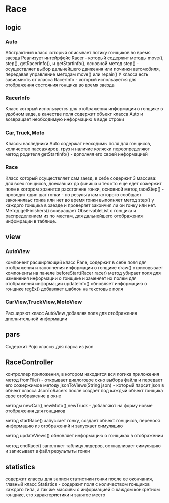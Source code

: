 # Race

## logic

### Auto
Абстрактный класс который описывает логику гонщиков во время заезда
Реализует интейрфейс Racer - который содержит методы move(), step(), getRacerInfo(), и getStartInfo(),
основной метод step() - осуществляет выбор дальнейшего движения или починки автомобиля, передавая управление методам move() или repair()
У класса есть зависмисть от класса RacerInfo - который используется для отображения состояния гонщика во время заезда

### RacerInfo
Класс который используется для отображения информации о гонщике в удобном виде, в качестве поля содержит объект класса Auto
и возвращает необходимую информацию в виде строки 

### Car,Truck,Moto
Классы наследники Auto содержат неоходимы поля для гонщиков, количество пассажиров, груз и наличие коляски
переопределяют метод родителя getStartInfo() - дополняя его своей информацией

### Race
Класс который осуществляет сам заезд, в себе содержит 3 массива: для всех гонщиков, доехавших до финиша и тех кто еще едет
сожержит поле в котором хранится расстояние гонки, основной метод raceStep() - проводит один шаг гонки - по результатам которого сообщает закончилаьс гонка или нет
во время гонки выполняет метод step() у каждого гонщика в заезде и проверяет закончил ли он гонку или нет. Метод getFinishers() возвращает ObservableList с гонщика и распределением из по местам, для дальнейшего отображения инфомрации в таблице.

## view

### AutoView
компонент расширяющий класс Pane, содержит в себе поля для отображения и заполнения информации о гонщике
draw() отрисовывает компоненты на панеле
beforeStart(Racer racer) метод убирает поля для изменения информации о гонщике и заменяет их полем для отображения информации
updateInfo() обновляет информацию о гонщике
regEx() добавляет шаблон на текстовые поля

### CarView,TruckView,MotoView
Расширяют класс AutoView добавляя поля для отображения дполнительной информации

## pars
Содержит Pojo классы для парса из json


## RaceController
контроллер приложения, в котором находится вся логика приложения
метод fromFile() - открывает диалоговое окно выбора файла и передает его сожержимое методу jsonToViews(String json) - который парсит json в объект класса JsonToRacers
после создает под каждый объект гонщика свое отображение в окне

методы newCar(),newMoto(),newTruck - добавляют на форму новые отображения для гонщиков

метод startRace() запускает гонку, создает объект гонщиков, перенося информацию из отображений и запускает симуляцию

метод updateViews() обновляет информацию о гонщиках в отображении

метод endRace() заполняет таблицу лидеров, остнавливает симуляцию и записывает в файл результыты гонки


## statistics
содержит классы для записи статистики гонки после ее окончания, главный класс Statistics - содержит поля с количеством гонщиков каждого типа, а так же массивы с информацией о каждом конкретном гонщике, его характеристики и занятое место



